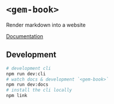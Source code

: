 # `<gem-book>`

Render markdown into a website

[Documentation](https://gem-book.netlify.com/)

## Development

```bash
# development cli
npm run dev:cli
# watch docs & development `<gem-book>`
npm run dev:docs
# install the cli locally
npm link
```
